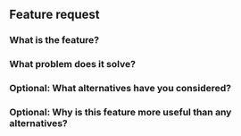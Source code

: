 ## Feature request

### What is the feature?

### What problem does it solve?

### Optional: What alternatives have you considered?

### Optional: Why is this feature more useful than any alternatives?
